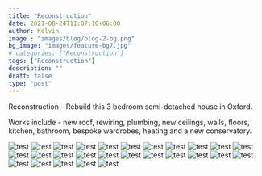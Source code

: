 ```yaml
---
title: "Reconstruction"
date: 2021-08-24T11:07:10+06:00
author: Kelvin
image : "images/blog/blog-2-bg.png"
bg_image: "images/feature-bg7.jpg"
# categories: ["Reconstruction"]
tags: ["Reconstruction"]
description: ""
draft: false
type: "post"
---
```


Reconstruction  - Rebuild this 3 bedroom semi-detached house in Oxford. 

Works include  - new roof, rewiring, plumbing, new ceilings, walls, floors, kitchen, bathroom, bespoke wardrobes, heating and a new conservatory. 

![test](/images/blog/blog-2%20(1).jpg)
![test](/images/blog/blog-2%20(2).jpg)
![test](/images/blog/blog-2%20(3).jpg)
![test](/images/blog/blog-2%20(4).jpg)
![test](/images/blog/blog-2%20(5).jpg)
![test](/images/blog/blog-2%20(6).jpg)
![test](/images/blog/blog-2%20(7).jpg)
![test](/images/blog/blog-2%20(8).jpg)
![test](/images/blog/blog-2%20(9).jpg)
![test](/images/blog/blog-2%20(10).jpg)
![test](/images/blog/blog-2%20(11).jpg)
![test](/images/blog/blog-2%20(12).jpg)
![test](/images/blog/blog-2%20(13).jpg)
![test](/images/blog/blog-2%20(14).jpg)
![test](/images/blog/blog-2%20(15).jpg)
![test](/images/blog/blog-2%20(16).jpg)
![test](/images/blog/blog-2%20(17).jpg)
![test](/images/blog/blog-2%20(18).jpg)
![test](/images/blog/blog-2%20(19).jpg)
![test](/images/blog/blog-2%20(20).jpg)
![test](/images/blog/blog-2%20(21).jpg)
![test](/images/blog/blog-2%20(22).jpg)
![test](/images/blog/blog-2%20(23).jpg)
![test](/images/blog/blog-2%20(24).jpg)
![test](/images/blog/blog-2%20(25).jpg)
![test](/images/blog/blog-2%20(26).jpg)
![test](/images/blog/blog-2%20(27).jpg)